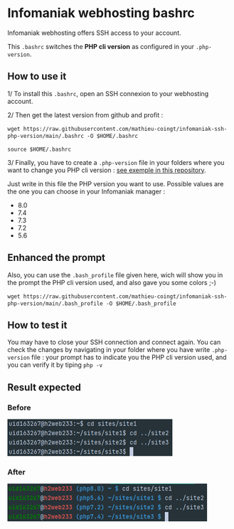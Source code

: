 # Infomaniak webhosting bashrc

Infomaniak webhosting offers SSH access to your account.

This ``.bashrc`` switches the **PHP cli version** as configured in your ``.php-version``.

## How to use it

1/ To install this ``.bashrc``, open an SSH connexion to your webhosting account.

2/ Then get the latest version from github and profit :

```shell
wget https://raw.githubusercontent.com/mathieu-coingt/infomaniak-ssh-php-version/main/.bashrc -O $HOME/.bashrc
```
```shell
source $HOME/.bashrc
```

3/ Finally, you have to create a ``.php-version`` file in your folders where you want to change you PHP cli version : [see exemple in this repository](.php-version).

Just write in this file the PHP version you want to use. Possible values are the one you can choose in your Infomaniak manager :
* 8.0
* 7.4
* 7.3
* 7.2
* 5.6

## Enhanced the prompt

Also, you can use the ``.bash_profile`` file given here, wich will show you in the prompt the PHP cli version used, and also gave you some colors ;-)

```shell
wget https://raw.githubusercontent.com/mathieu-coingt/infomaniak-ssh-php-version/main/.bash_profile -O $HOME/.bash_profile
```

## How to test it
You may have to close your SSH connection and connect again.
You can check the changes by navigating in your folder where you have write ``.php-version`` file : your prompt has to indicate you the PHP cli version used, and you can verify it by tiping ``php -v``

## Result expected

### Before
![image](bash-before.png)

### After
![image](bash-after.png)
